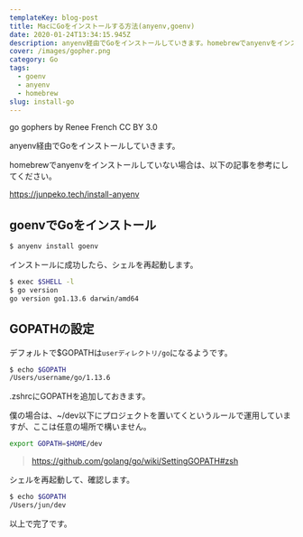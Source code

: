 ```yaml
---
templateKey: blog-post
title: MacにGoをインストールする方法(anyenv,goenv)
date: 2020-01-24T13:34:15.945Z
description: anyenv経由でGoをインストールしていきます。homebrewでanyenvをインストールしていない場合は、以下の記事を参考にしてください。
cover: /images/gopher.png
category: Go
tags:
  - goenv
  - anyenv
  - homebrew
slug: install-go
---
```

go gophers by Renee French CC BY 3.0


anyenv経由でGoをインストールしていきます。

homebrewでanyenvをインストールしていない場合は、以下の記事を参考にしてください。

https://junpeko.tech/install-anyenv

## goenvでGoをインストール

```sh
$ anyenv install goenv
```

インストールに成功したら、シェルを再起動します。

```sh
$ exec $SHELL -l
$ go version
go version go1.13.6 darwin/amd64
```

## GOPATHの設定

デフォルトで$GOPATHは`userディレクトリ/go`になるようです。

```sh
$ echo $GOPATH
/Users/username/go/1.13.6
```

.zshrcにGOPATHを追加しておきます。

僕の場合は、~/dev以下にプロジェクトを置いてくというルールで運用していますが、ここは任意の場所で構いません。

```sh
export GOPATH=$HOME/dev
```

> https://github.com/golang/go/wiki/SettingGOPATH#zsh

シェルを再起動して、確認します。
```sh
$ echo $GOPATH
/Users/jun/dev
```

以上で完了です。